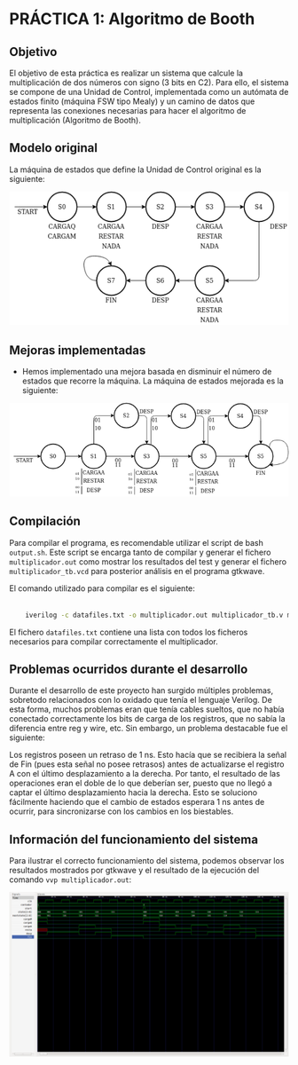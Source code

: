 # PRÁCTICA 1: Algoritmo de Booth

## Objetivo
El objetivo de esta práctica es realizar un sistema que calcule la multiplicación de dos números con signo (3 bits en C2). Para ello, el sistema se compone de una Unidad de Control, implementada como un autómata de estados finito (máquina FSW tipo Mealy) y un camino de datos que representa las conexiones necesarias para hacer el algoritmo de multiplicación (Algoritmo de Booth).

## Modelo original
La máquina de estados que define la Unidad de Control original es la siguiente:

![Autómata Original](./img/maqEstadosOriginal.png)

## Mejoras implementadas
- Hemos implementado una mejora basada en disminuir el número de estados que recorre la máquina. La máquina de estados mejorada es la siguiente:

![Autómata Mejorado](./img/maqEstadosMejorada.png)

## Compilación
Para compilar el programa, es recomendable utilizar el script de bash `output.sh`. Este script se encarga tanto de compilar y generar el fichero `multiplicador.out` como mostrar los resultados del test y generar el fichero `multiplicador_tb.vcd` para posterior análisis en el programa gtkwave.

El comando utilizado para compilar es el siguiente:
```bash

	iverilog -c datafiles.txt -o multiplicador.out multiplicador_tb.v multiplicador.v

```

El fichero `datafiles.txt` contiene una lista con todos los ficheros necesarios para compilar correctamente el multiplicador.

## Problemas ocurridos durante el desarrollo
Durante el desarrollo de este proyecto han surgido múltiples problemas, sobretodo relacionados con lo oxidado que tenía el lenguaje Verilog. De esta forma, muchos problemas eran que tenía cables sueltos, que no había conectado correctamente los bits de carga de los registros, que no sabía la diferencia entre reg y wire, etc. Sin embargo, un problema destacable fue el siguiente:

Los registros poseen un retraso de 1 ns. Esto hacía que se recibiera la señal de Fin (pues esta señal no posee retrasos) antes de actualizarse el registro A con el último desplazamiento a la derecha. Por tanto, el resultado de las operaciones eran el doble de lo que deberían ser, puesto que no llegó a captar el último desplazamiento hacia la derecha. Esto se soluciono fácilmente haciendo que el cambio de estados esperara 1 ns antes de ocurrir, para sincronizarse con los cambios en los biestables.

## Información del funcionamiento del sistema
Para ilustrar el correcto funcionamiento del sistema, podemos observar los resultados mostrados por gtkwave y el resultado de la ejecución del comando `vvp multiplicador.out`:

![Resultado de gtkwave](./img/resultados_gtkwave.png)
